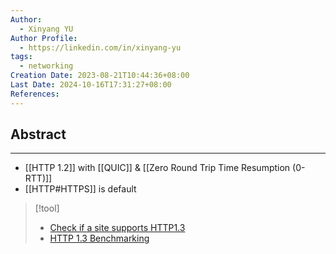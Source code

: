 ```yaml
---
Author:
  - Xinyang YU
Author Profile:
  - https://linkedin.com/in/xinyang-yu
tags:
  - networking
Creation Date: 2023-08-21T10:44:36+08:00
Last Date: 2024-10-16T17:31:27+08:00
References: 
---
```

## Abstract
---
- [[HTTP 1.2]] with [[QUIC]] & [[Zero Round Trip Time Resumption (0-RTT)]]
- [[HTTP#HTTPS]] is default

>[!tool]
> - [Check if a site supports HTTP1.3](https://http3check.net/)
> - [HTTP 1.3 Benchmarking](https://requestmetrics.com/web-performance/http3-is-fast/)

